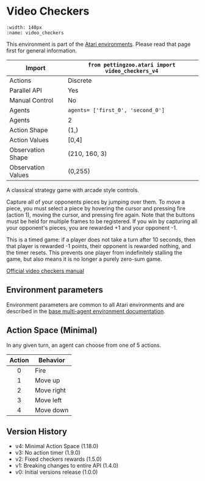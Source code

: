 
# Video Checkers

```{figure} ../_static/videos/multi-agent-environments/video_checkers.gif
:width: 140px
:name: video_checkers
```

This environment is part of the <a href='..'>Atari environments</a>. Please read that page first for general information.

| Import               | `from pettingzoo.atari import video_checkers_v4` |
|----------------------|--------------------------------------------------|
| Actions              | Discrete                                         |
| Parallel API         | Yes                                              |
| Manual Control       | No                                               |
| Agents               | `agents= ['first_0', 'second_0']`                |
| Agents               | 2                                                |
| Action Shape         | (1,)                                             |
| Action Values        | [0,4]                                            |
| Observation Shape    | (210, 160, 3)                                    |
| Observation Values   | (0,255)                                          |

A classical strategy game with arcade style controls.

Capture all of your opponents pieces by jumping over them. To move a piece, you must select a piece by hovering the cursor and pressing fire (action 1), moving the cursor, and pressing fire again. Note that the buttons must be held for multiple frames to be registered. If you win by capturing all your opponent's pieces, you are rewarded +1 and your opponent -1.

This is a timed game: if a player does not take a turn after 10 seconds, then that player is rewarded -1 points, their opponent is rewarded nothing, and the timer resets. This prevents one player from indefinitely stalling the game, but also means it is no longer a purely zero-sum game.

[Official video checkers manual](https://atariage.com/manual_html_page.php?SoftwareID=1427)

## Environment parameters

Environment parameters are common to all Atari environments and are described in the [base multi-agent environment documentation](../multi-agent-environments).

## Action Space (Minimal)

In any given turn, an agent can choose from one of 5 actions.

| Action | Behavior   |
|:------:|------------|
|   0    | Fire       |
|   1    | Move up    |
|   2    | Move right |
|   3    | Move left  |
|   4    | Move down  |

## Version History

* v4: Minimal Action Space (1.18.0)
* v3: No action timer (1.9.0)
* v2: Fixed checkers rewards (1.5.0)
* v1: Breaking changes to entire API (1.4.0)
* v0: Initial versions release (1.0.0)
